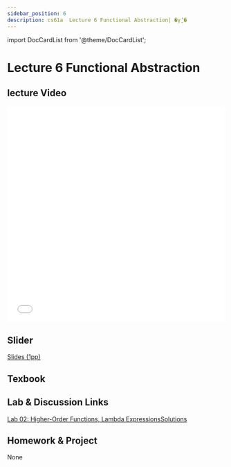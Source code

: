 ```yaml
---
sidebar_position: 6
description: cs61a  Lecture 6 Functional Abstraction| �γ̱ʼ� 
---
```


import DocCardList from '@theme/DocCardList';


# Lecture 6 Functional Abstraction
## lecture Video

<iframe src="//player.bilibili.com/player.html?aid=277746636&bvid=BV17c411f78k&cid=1311465503&p=1&high_quality=1&danmaku=0" scrolling="no" border="0" frameborder="no" framespacing="0" allowfullscreen="true" allowfullscreen="allowfullscreen" width="100%" height="500" scrolling="no" frameborder="0" sandbox="allow-top-navigation allow-same-origin allow-forms allow-scripts"> </iframe>

## Slider
[Slides (1pp)](/resource/cs61a/06-Functional_Abstraction_1pp.pdf)
## Texbook


## Lab & Discussion Links
[Lab 02: Higher-Order Functions, Lambda Expressions](./lab/lab02.md)[Solutions](./lab/sol-lab02.md)

## Homework & Project
None


<DocCardList />
